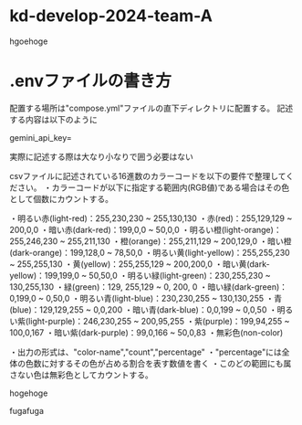 # kd-develop-2024-team-A
hgoehoge

# .envファイルの書き方
配置する場所は"compose.yml"ファイルの直下ディレクトリに配置する。
記述する内容は以下のように

gemini_api_key=<your api key>

実際に記述する際は大なり小なりで囲う必要はない

csvファイルに記述されている16進数のカラーコードを以下の要件で整理してください。
・カラーコードが以下に指定する範囲内(RGB値)である場合はその色として個数にカウントする。

・明るい赤(light-red)：255,230,230 ~ 255,130,130
・赤(red)：255,129,129 ~ 200,0,0
・暗い赤(dark-red)：199,0,0 ~ 50,0,0
・明るい橙(light-orange)：255,246,230 ~ 255,211,130
・橙(orange)：255,211,129 ~ 200,129,0
・暗い橙(dark-orange)：199,128,0 ~ 78,50,0
・明るい黄(light-yellow)：255,255,230 ~ 255,255,130
・黄(yellow)：255,255,129 ~ 200,200,0
・暗い黄(dark-yellow)：199,199,0 ~ 50,50,0
・明るい緑(light-green)：230,255,230 ~ 130,255,130
・緑(green)：129, 255,129 ~ 0, 200, 0
・暗い緑(dark-green)：0,199,0 ~ 0,50,0
・明るい青(light-blue)：230,230,255 ~ 130,130,255
・青(blue)：129,129,255 ~ 0,0,200
・暗い青(dark-blue)：0,0,199 ~ 0,0,50
・明るい紫(light-purple)：246,230,255 ~ 200,95,255
・紫(purple)：199,94,255 ~ 100,0,167
・暗い紫(dark-purple)：99,0,166 ~ 50,0,83
・無彩色(non-color)

・出力の形式は、"color-name","count","percentage"
・"percentage"には全体の色数に対するその色が占める割合を表す数値を書く
・このどの範囲にも属さない色は無彩色としてカウントする。

hogehoge

fugafuga
